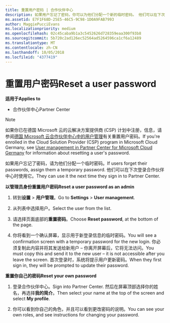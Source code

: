 ```yaml
---
title: 重置用户密码 | 合作伙伴中心
description: 如果用户忘记了密码，你可以为他们分配一个新的临时密码。 他们可以在下次登录合作伙伴中心时使用它。
ms.assetid: E7F1F68D-25E5-46C5-9C98-1D0A9FAB7993
author: MaggiePucciEvans
ms.localizationpriority: medium
ms.openlocfilehash: 02c45caba9b1a3c5452626d728359eaa300f93b8
ms.sourcegitcommit: 5b720c2ad126ec52564ad5264596ca1cf6a12489
ms.translationtype: MT
ms.contentlocale: zh-CN
ms.lasthandoff: 10/05/2018
ms.locfileid: "4377419"
---
```

# <a name="reset-a-user-password"></a><span data-ttu-id="7b8f2-104">重置用户密码</span><span class="sxs-lookup"><span data-stu-id="7b8f2-104">Reset a user password</span></span>

**<span data-ttu-id="7b8f2-105">适用于</span><span class="sxs-lookup"><span data-stu-id="7b8f2-105">Applies to</span></span>**

-  <span data-ttu-id="7b8f2-106">合作伙伴中心</span><span class="sxs-lookup"><span data-stu-id="7b8f2-106">Partner Center</span></span>
   
> [!NOTE]  
>  <span data-ttu-id="7b8f2-107">如果你已在德国 Microsoft 云的云解决方案提供商 (CSP) 计划中注册，信息，请参阅[德国 Microsoft 云合作伙伴中心中的用户管理](user-management-in-partner-center-for-microsoft-cloud-germany.md)有关重置用户密码。</span><span class="sxs-lookup"><span data-stu-id="7b8f2-107">If you're enrolled in the Cloud Solution Provider (CSP) program in Microsoft Cloud Germany, see [User management in Partner Center for Microsoft Cloud Germany](user-management-in-partner-center-for-microsoft-cloud-germany.md) for information about resetting a user's password.</span></span>

<span data-ttu-id="7b8f2-108">如果用户忘记了密码，请为他们分配一个临时密码。</span><span class="sxs-lookup"><span data-stu-id="7b8f2-108">If users forget their passwords, assign them a temporary password.</span></span> <span data-ttu-id="7b8f2-109">他们可以在下次登录合作伙伴中心时使用它。</span><span class="sxs-lookup"><span data-stu-id="7b8f2-109">They can use it the next time they sign in to Partner Center.</span></span>

**<span data-ttu-id="7b8f2-110">以管理员身份重置用户密码</span><span class="sxs-lookup"><span data-stu-id="7b8f2-110">Reset a user password as an admin</span></span>**

1.  <span data-ttu-id="7b8f2-111">转到**设置** &gt; **用户管理**。</span><span class="sxs-lookup"><span data-stu-id="7b8f2-111">Go to **Settings** &gt; **User management**.</span></span>
2.  <span data-ttu-id="7b8f2-112">从列表中选择用户。</span><span class="sxs-lookup"><span data-stu-id="7b8f2-112">Select the user from the list.</span></span>

3.  <span data-ttu-id="7b8f2-113">请选择页面底部的**重置密码**。</span><span class="sxs-lookup"><span data-stu-id="7b8f2-113">Choose **Reset password**, at the bottom of the page.</span></span>

4.  <span data-ttu-id="7b8f2-114">你将看到一个确认屏幕，显示用于新登录信息的临时密码。</span><span class="sxs-lookup"><span data-stu-id="7b8f2-114">You will see a confirmation screen with a temporary password for the new login.</span></span> <span data-ttu-id="7b8f2-115">你必须复制此内容并将其发送给新用户 – 你离开屏幕后，它将无法访问。</span><span class="sxs-lookup"><span data-stu-id="7b8f2-115">You must copy this and send it to the new user – it is not accessible after you leave the screen.</span></span> <span data-ttu-id="7b8f2-116">首次登录时，系统将提示用户更新密码。</span><span class="sxs-lookup"><span data-stu-id="7b8f2-116">When they first sign in, they will be prompted to update their password.</span></span>

**<span data-ttu-id="7b8f2-117">重置你自己的密码</span><span class="sxs-lookup"><span data-stu-id="7b8f2-117">Reset your own password</span></span>**

1.  <span data-ttu-id="7b8f2-118">登录合作伙伴中心。</span><span class="sxs-lookup"><span data-stu-id="7b8f2-118">Sign into Partner Center.</span></span> <span data-ttu-id="7b8f2-119">然后在屏幕顶部选择你的姓名，再选择**我的简介**。</span><span class="sxs-lookup"><span data-stu-id="7b8f2-119">Then select your name at the top of the screen and select **My profile**.</span></span>

2.  <span data-ttu-id="7b8f2-120">你可以看到你自己的角色，并且可以看到更改密码的说明。</span><span class="sxs-lookup"><span data-stu-id="7b8f2-120">You can see your own roles, and see instructions for changing your password.</span></span>

 

 




